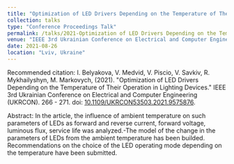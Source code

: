 ```yaml
---
title: "Optimization of LED Drivers Depending on the Temperature of Their Operation in Lighting Devices"
collection: talks
type: "Conference Proceedings Talk"
permalink: /talks/2021-Optimization of LED Drivers Depending on the Temperature of Their Operation in Lighting Devices
venue: "IEEE 3rd Ukrainian Conference on Electrical and Computer Engineering (UKRCON)"
date: 2021-08-26
location: "Lviv, Ukraine"
---
```

Recommended citation: I. Belyakova, V. Medvid, V. Piscio, V. Savkiv, R. Mykhailyshyn, M. Markovych, (2021). "Optimization of LED Drivers Depending on the Temperature of Their Operation in Lighting Devices." IEEE 3rd Ukrainian Conference on Electrical and Computer Engineering (UKRCON). 266 - 271. doi: [10.1109/UKRCON53503.2021.9575876](https://doi.org/10.1109/UKRCON53503.2021.9575876). 

Abstract: In the article, the influence of ambient temperature on such parameters of LEDs as forward and reverse current, forward voltage, luminous flux, service life was analyzed.-The model of the change in the parameters of LEDs from the ambient temperature has been builded. Recommendations on the choice of the LED operating mode depending on the temperature have been submitted.